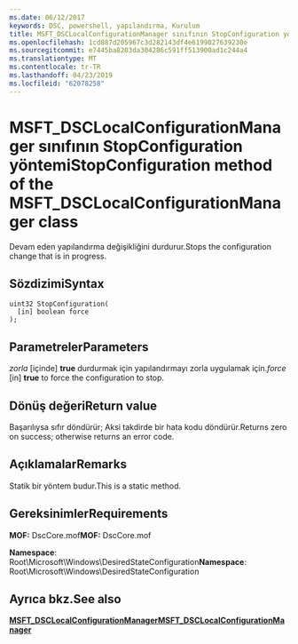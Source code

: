 ```yaml
---
ms.date: 06/12/2017
keywords: DSC, powershell, yapılandırma, Kurulum
title: MSFT_DSCLocalConfigurationManager sınıfının StopConfiguration yöntemi
ms.openlocfilehash: 1cd887d205967c3d282143df4e6199027639230e
ms.sourcegitcommit: e7445ba8203da304286c591ff513900ad1c244a4
ms.translationtype: MT
ms.contentlocale: tr-TR
ms.lasthandoff: 04/23/2019
ms.locfileid: "62078258"
---
```

# <a name="stopconfiguration-method-of-the-msftdsclocalconfigurationmanager-class"></a><span data-ttu-id="4ba49-103">MSFT_DSCLocalConfigurationManager sınıfının StopConfiguration yöntemi</span><span class="sxs-lookup"><span data-stu-id="4ba49-103">StopConfiguration method of the MSFT_DSCLocalConfigurationManager class</span></span>

<span data-ttu-id="4ba49-104">Devam eden yapılandırma değişikliğini durdurur.</span><span class="sxs-lookup"><span data-stu-id="4ba49-104">Stops the configuration change that is in progress.</span></span>

## <a name="syntax"></a><span data-ttu-id="4ba49-105">Sözdizimi</span><span class="sxs-lookup"><span data-stu-id="4ba49-105">Syntax</span></span>

```mof
uint32 StopConfiguration(
  [in] boolean force
);
```

## <a name="parameters"></a><span data-ttu-id="4ba49-106">Parametreler</span><span class="sxs-lookup"><span data-stu-id="4ba49-106">Parameters</span></span>

<span data-ttu-id="4ba49-107">*zorla* \[içinde\] **true** durdurmak için yapılandırmayı zorla uygulamak için.</span><span class="sxs-lookup"><span data-stu-id="4ba49-107">*force* \[in\] **true** to force the configuration to stop.</span></span>

## <a name="return-value"></a><span data-ttu-id="4ba49-108">Dönüş değeri</span><span class="sxs-lookup"><span data-stu-id="4ba49-108">Return value</span></span>

<span data-ttu-id="4ba49-109">Başarılıysa sıfır döndürür; Aksi takdirde bir hata kodu döndürür.</span><span class="sxs-lookup"><span data-stu-id="4ba49-109">Returns zero on success; otherwise returns an error code.</span></span>

## <a name="remarks"></a><span data-ttu-id="4ba49-110">Açıklamalar</span><span class="sxs-lookup"><span data-stu-id="4ba49-110">Remarks</span></span>

<span data-ttu-id="4ba49-111">Statik bir yöntem budur.</span><span class="sxs-lookup"><span data-stu-id="4ba49-111">This is a static method.</span></span>

## <a name="requirements"></a><span data-ttu-id="4ba49-112">Gereksinimler</span><span class="sxs-lookup"><span data-stu-id="4ba49-112">Requirements</span></span>

<span data-ttu-id="4ba49-113">**MOF:** DscCore.mof</span><span class="sxs-lookup"><span data-stu-id="4ba49-113">**MOF:** DscCore.mof</span></span>

<span data-ttu-id="4ba49-114">**Namespace**: Root\Microsoft\Windows\DesiredStateConfiguration</span><span class="sxs-lookup"><span data-stu-id="4ba49-114">**Namespace**: Root\Microsoft\Windows\DesiredStateConfiguration</span></span>

## <a name="see-also"></a><span data-ttu-id="4ba49-115">Ayrıca bkz.</span><span class="sxs-lookup"><span data-stu-id="4ba49-115">See also</span></span>

[<span data-ttu-id="4ba49-116">**MSFT_DSCLocalConfigurationManager**</span><span class="sxs-lookup"><span data-stu-id="4ba49-116">**MSFT_DSCLocalConfigurationManager**</span></span>](msft-dsclocalconfigurationmanager.md)
